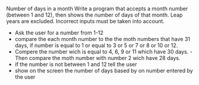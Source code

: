 Number of days in a month
Write a program that accepts a month number (between 1 and 12), then shows the number of days of that month. Leap years are excluded. Incorrect inputs must be taken into account.

- Ask the user for a number from 1-12
- compare the each month number to the the moth numbers that have 31 days, if number is equal to 1 or equal to 3 or 5 or 7 or 8 or 10 or 12.
- Compere the number wich is equal to 4, 6, 9 or 11 which have 30 days.
  -Then compare the moth number with number 2 wich have 28 days.
- if the number is not between 1 and 12 tell the user
- show on the screen the number of days based by on number entered by the user
